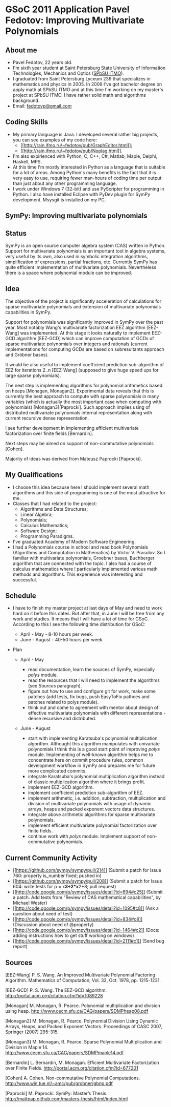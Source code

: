 GSoC 2011 Application Pavel Fedotov: Improving Multivariate Polynomials
=======================================================================

About me
--------

* Pavel Fedotov, 22 years old. 
* I'm sixth year student at Saint Petersburg State University of Information Technologies, Mechanics and Optics ([SPbSU ITMO](http://en.ifmo.ru/)). 
* I graduated from Saint Petersburg Lyceum 239 that specializes in mathematics and physics in 2005. In 2009 I've got bachelor degree on apply math at SPbSU ITMO and at this time I'm working on my master's project at SPbSU ITMO. I have rather solid math and algorithms background. 
* Email: fedotovp@gmail.com

Coding Skills
-------------

* My primary language is Java. I developed several rather big projects, you can see examples of my code here: 
   - [[http://rain.ifmo.ru/~fedotov/pub/GraphEditor.html]];  
   - [[http://rain.ifmo.ru/~fedotov/pub/Noplag.html]]. 
* I'm also expirienced with Python, C, C++, C#, Matlab, Maple, Delphi, Haskell, MPS. 
* At this time I'm mostly interested in Python as a language that is suitable for a lot of areas. Among Python's many benefits is the fact that it is very easy to use, requiring fewer man-hours of coding time per output than just about any other programming language.
* I work under Windows 7 (32-bit) and use PyScripter for programming in Python. I also have installed Eclipse with PyDev plugin for SymPy development. Msysgit is installed on my PC. 

SymPy: Improving multivariate polynomials
-----------------------------------------

## Status

SymPy is an open source computer algebra system (CAS) written in Python. Support for multivariate polynomials is an important tool in algebra systems, very useful by its own, also used in symbolic integration algorithms, simplification of expressions, partial fractions, etc. Currently SymPy has quite efficient implementation of multivariate polynomials. Nevertheless there is a space where polynomial module can be improved. 

## Idea

The objective of the project is significantly acceleration of calculations for sparse multivariate polynomials and extension of multivariate polynomials capabilities in SymPy.

Support for polynomials was significantly improved in SymPy over the past year. Most notably Wang's multivariate factorization EEZ algorithm [EEZ-Wang] was implemented. At this stage it looks naturally to implement EEZ-GCD algorithm [EEZ-GCD] which can improve computation of GCDs of sparse multivariate polynomials over integers and rationals (current implementations for computing GCDs are based on subresultants approach and Gröbner bases).

It would be also useful to implement coefficient prediction sub-algorithm of EEZ for iterations 2..n [EEZ-Wang] (supposed to give huge speed ups for large sparse polynomials).

The next step is implementing algorithms for polynomial arithmetics based on heaps [Monagan, Monagan2]. Experimental data reveals that this is currently the best approach to compute with sparse polynomials in many variables (which is actually the most important case when computing with polynomials) [Monagan3][Paprocki]. Such approach implies using of distributed multivariate polynomials internal representation along with current recursive dense representation.

I see further development in implementing efficient multivariate factorization over finite fields [Bernardin].

Next steps may be aimed on support of non-commutative polynomials [Cohen].

Majority of ideas was derived from Mateusz Paprocki [Paprocki]. 

## My Qualifications

* I choose this idea because here I should implement several math algorithms and this side of programming is one of the most attractive for me. 
* Classes that I had related to the project: 
    - Algorithms and Data Structures;
    - Linear Algebra;
    - Polynomials;
    - Calculus Mathematics;
    - Software Design;
    - Programming Paradigms. 
* I've graduated Academy of Modern Software Engineering. 
* I had a Polynomials course in school and read book Polynomials (Algorithms and Computation in Mathematics) by Victor V. Prasolov. So I familiar with multivariate polynomials, Groebner bases, Buchberger algorithm that are connected with the topic. I also had a course of calculus mathematics where I particularly implemented various math methods and algorithms. This experience was interesting and successful.

## Schedule

* I have to finish my master project at last days of May and need to work hard on it before this dates. But after that, in June I will be free from any work and studies. It means that I will have a lot of time for GSoC. 
According to this I see the following time distribution for GSoC: 
    - April - May - 8-10 hours per week. 
    - June  - August - 40-50 hours per week. 

* Plan 
    * April - May 
        - read documentation, learn the sources of SymPy, especially _polys_ module. 
        - read the resources that I will need to implement the algorithms (see _Sources_ paragraph). 
        - figure out how to use and configure git for work, make some patches (add tests, fix bugs, push EasyToFix pathces and patches related to polys module).
        - think out and come to agreement with mentor about design of effective multivariate polynomials with different representations - dense recursive and distributed. 

    * June - August
        - start with implementing Karatsuba's polynomial multiplication algorithm. Althought this algorithm manipulates with univariate polynomials I think this is a good start point of improving _polys_ module. Implementing of well-known algorithm helps me to concentrate here on commit procedure rules, common development workflow in SymPy and prepares me for future more complicated commits. 
        - integrate Karatsuba's polynomial multiplication algorithm instead of classic multiplication algorithm where it brings profit. 
        - implement EEZ-GCD algorithm. 
        - implement coefficient prediction sub-algorithm of EEZ. 
        - implement arithmetic, i.e. addition, subtraction, multiplication and division of multivariate polynomials with usage of dynamic arrays, heaps and packed exponent vectors data structures. 
        - integrate above arithmetic algorithms for sparse multivariate polynomials. 
        - implement efficient multivariate polynomial factorization over finite fields. 
        - continue work with _polys_ module. Implement support of non-commutative polynomials. 

## Current Community Activity

- [[https://github.com/sympy/sympy/pull/214]]  (Submit a patch for Issue 760: property is_number fixed; pushed in)
- [[https://github.com/sympy/sympy/pull/208]]  (Submit a patch for Issue 604: write tests for p = x**3+2*x**2+8; pull request)
- [[http://code.google.com/p/sympy/issues/detail?id=694#c25]]  (Submit a patch. Add tests from "Review of CAS mathematical capabilities", by Michael Wester)
- [[http://code.google.com/p/sympy/issues/detail?id=1095#c8]]  (Ask a question about need of test)
- [[http://code.google.com/p/sympy/issues/detail?id=834#c8]] (Discussion about need of @property)
- [[http://code.google.com/p/sympy/issues/detail?id=1464#c2]] (Docs: adding instructions how to get stuff working on windows)
- [[http://code.google.com/p/sympy/issues/detail?id=2111#c1]]  (Send bug report)


## Sources

[EEZ-Wang] P. S. Wang. An Improved Multivariate Polynomial Factoring Algorithm. Mathematics of Computation, Vol. 32, Oct. 1978, pp. 1215-1231. 

[EEZ-GCD] P. S. Wang. The EEZ-GCD algorithm. http://portal.acm.org/citation.cfm?id=1089228

[Monagan] M. Monagan, R. Pearce. Polynomial multiplication and division using heap. http://www.cecm.sfu.ca/CAG/papers/SDMPheap08.pdf

[Monagan2] M. Monagan, R. Pearce. Polynomial Division Using Dynamic Arrays, Heaps, and Packed Exponent Vectors. Proceedings of CASC 2007, Springer (2007) 295-315.

[Monagan3] M. Monagan, R. Pearce. Sparse Polynomial Multiplication and Division in Maple 14. http://www.cecm.sfu.ca/CAG/papers/SDMPmaple14.pdf

[Bernardin] L. Bernardin, M. Monagan. Efficient Multivariate Factorization over Finite Fields. http://portal.acm.org/citation.cfm?id=677201

[Cohen] A. Cohen. Non-commutative Polynomial Computations. http://www.win.tue.nl/~amc/pub/grobner/gbnp.pdf

[Paprocki] M. Paprocki. SymPy: Master’s Thesis. http://mattpap.github.com/masters-thesis/html/index.html